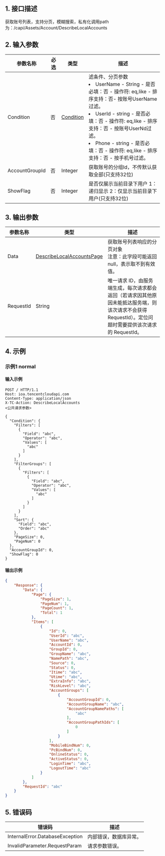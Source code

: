 ## 1. 接口描述




获取账号列表，支持分页，模糊搜索，私有化调用path为：/capi/Assets/Account/DescribeLocalAccounts

## 2. 输入参数


| 参数名称 | 必选 | 类型 | 描述 |
|---------|---------|---------|---------|
| Condition | 否 | [Condition](/开放API/云规范接口/版本：2022-06-01/数据结构.md#Condition) | 滤条件、分页参数<br/><li>UserName - String - 是否必填：否 - 操作符: eq,like  - 排序支持：否- 按账号UserName过滤。</li><li>UserId - string - 是否必填：否 - 操作符: eq,like  - 排序支持：否 - 按账号UserNd过滤。</li><li>Phone - string - 是否必填：否 - 操作符: eq,like - 排序支持：否 - 按手机号过滤。</li> |
| AccountGroupId | 否 | Integer | 获取账号的分组Id，不传默认获取全部(只支持32位) |
| ShowFlag | 否 | Integer | 是否仅展示当前目录下用户 1： 递归显示 2：仅显示当前目录下用户(只支持32位) |

## 3. 输出参数

| 参数名称 | 类型 | 描述 |
|---------|---------|---------|
| Data | [DescribeLocalAccountsPage](/开放API/云规范接口/版本：2022-06-01/数据结构.md#DescribeLocalAccountsPage) | 获取账号列表响应的分页对象<br/>注意：此字段可能返回 null，表示取不到有效值。|
| RequestId | String | 唯一请求 ID，由服务端生成，每次请求都会返回（若请求因其他原因未能抵达服务端，则该次请求不会获得 RequestId）。定位问题时需要提供该次请求的 RequestId。|

## 4. 示例

### 示例1 normal

#### 输入示例

```
POST / HTTP/1.1
Host: ioa.tencentcloudapi.com
Content-Type: application/json
X-TC-Action: DescribeLocalAccounts
<公共请求参数>

{
  "Condition": {
    "Filters": [
      {
        "Field": "abc",
        "Operator": "abc",
        "Values": [
          "abc"
        ]
      }
    ],
    "FilterGroups": [
      {
        "Filters": [
          {
            "Field": "abc",
            "Operator": "abc",
            "Values": [
              "abc"
            ]
          }
        ]
      }
    ],
    "Sort": {
      "Field": "abc",
      "Order": "abc"
    },
    "PageSize": 0,
    "PageNum": 0
  },
  "AccountGroupId": 0,
  "ShowFlag": 0
}
```

#### 输出示例

```json
{
    "Response": {
        "Data": {
            "Page": {
                "PageSize": 1,
                "PageNum": 1,
                "PageCount": 1,
                "Total": 1
            },
            "Items": [
                {
                    "Id": 0,
                    "UserId": "abc",
                    "UserName": "abc",
                    "AccountId": 0,
                    "GroupId": 0,
                    "GroupName": "abc",
                    "NamePath": "abc",
                    "Source": 0,
                    "Status": 0,
                    "Itime": "abc",
                    "Utime": "abc",
                    "ExtraInfo": "abc",
                    "RiskLevel": "abc",
                    "AccountGroups": [
                        {
                            "AccountGroupId": 0,
                            "AccountGroupName": "abc",
                            "AccountGroupNamePaths": [
                                "abc"
                            ],
                            "AccountGroupPathIds": [
                                0
                            ]
                        }
                    ],
                    "MobileBindNum": 0,
                    "PcBindNum": 0,
                    "OnlineStatus": 0,
                    "ActiveStatus": 0,
                    "LoginTime": "abc",
                    "LogoutTime": "abc"
                }
            ]
        },
        "RequestId": "abc"
    }
}
```











## 5. 错误码


| 错误码 | 描述 |
|---------|---------|
| InternalError.DatabaseException | 内部错误，数据库异常。 |
| InvalidParameter.RequestParam | 请求参数错误。 |
